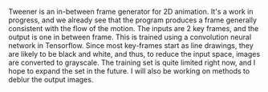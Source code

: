 Tweener is an in-between frame generator for 2D animation. It's a work in progress, and we already see that the program produces a frame generally consistent with the flow of the motion. The inputs are 2 key frames, and the output is one in between frame. This is trained using a convolution neural network in Tensorflow. Since most key-frames start as line drawings, they are likely to be black and white, and thus, to reduce the input space, images are converted to grayscale. The training set is quite limited right now, and I hope to expand the set in the future. I will also be working on methods to deblur the output images.